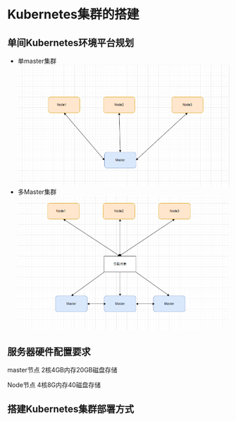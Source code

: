 # Kubernetes集群的搭建

## 单间Kubernetes环境平台规划
* 单master集群
![单master集群](./files/单Master集群架构图.PNG)
* 多Master集群
![多master集群](./files/多master集群架构图.PNG)




## 服务器硬件配置要求
master节点
2核4GB内存20GB磁盘存储 

Node节点
4核8G内存40磁盘存储

## 搭建Kubernetes集群部署方式